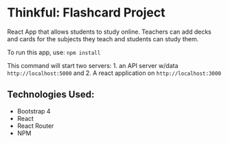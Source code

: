 # Thinkful: Flashcard Project

React App that allows students to study online. Teachers can add decks and cards for the subjects they teach and students can study them. 

To run this app, use:
`npm install`

This command will start two servers: 1. an API server w/data `http://localhost:5000` and 2. A react application on `http://localhost:3000`

## Technologies Used: 
- Bootstrap 4
- React 
- React Router
- NPM